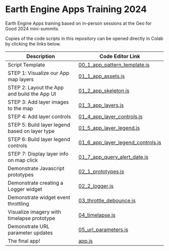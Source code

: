 # Earth Engine Apps Training 2024

Earth Engine Apps training based on in-person sessions at the Geo for Good 2024 mini-summits.

Copies of the code scripts in this repository can be opened directly in Colab by clicking the links below.

| Description | Code Editor Link |
|--------|-------------|
| Script Template | [00_1_app_pattern_template.js](https://code.earthengine.google.com/?scriptPath=users%2Fdgena%2Fee-training-2024-apps%3A00_1_app_pattern_template.js) |
| STEP 1: Visualize our App map layers | [01_1_app_assets.js](https://code.earthengine.google.com/?scriptPath=users%2Fdgena%2Fee-training-2024-apps%3A01_1_app_assets.js) |
| STEP 2: Layout the App and build the App UI | [01_2_app_skeleton.js](https://code.earthengine.google.com/?scriptPath=users%2Fdgena%2Fee-training-2024-apps%3A01_2_app_skeleton.js) |
| STEP 3: Add layer images to the map | [01_3_app_layers.js](https://code.earthengine.google.com/?scriptPath=users%2Fdgena%2Fee-training-2024-apps%3A01_3_app_layers.js) |
| STEP 4: Add layer controls | [01_4_app_layer_controls.js](https://code.earthengine.google.com/?scriptPath=users%2Fdgena%2Fee-training-2024-apps%3A01_4_app_layer_controls.js) |
| STEP 5: Build layer legend based on layer type | [01_5_app_layer_legend.js](https://code.earthengine.google.com/?scriptPath=users%2Fdgena%2Fee-training-2024-apps%3A01_5_app_layer_legend.js) |
| STEP 6: Build layer legend controls | [01_6_app_layer_legend_controls.js](https://code.earthengine.google.com/?scriptPath=users%2Fdgena%2Fee-training-2024-apps%3A01_6_app_layer_legend_controls.js) |
| STEP 7: Display layer info on map click | [01_7_app_query_alert_date.js](https://code.earthengine.google.com/?scriptPath=users%2Fdgena%2Fee-training-2024-apps%3A01_7_app_query_alert_date.js) |
| Demonstrate Javascript prototypes | [02_1_prototypes.js](https://code.earthengine.google.com/?scriptPath=users%2Fdgena%2Fee-training-2024-apps%3A02_1_prototypes.js) |
| Demonstrate creating a Logger widget | [02_2_logger.js](https://code.earthengine.google.com/?scriptPath=users%2Fdgena%2Fee-training-2024-apps%3A02_2_logger.js) |
| Demonstrate widget event throttling | [03_throttle_debounce.js](https://code.earthengine.google.com/?scriptPath=users%2Fdgena%2Fee-training-2024-apps%3A03_throttle_debounce.js) |
| Visualize imagery with timelapse prototype | [04_timelapse.js](https://code.earthengine.google.com/?scriptPath=users%2Fdgena%2Fee-training-2024-apps%3A04_timelapse.js) |
| Demonstrate URL parameter updates | [05_url_parameters.js](https://code.earthengine.google.com/?scriptPath=users%2Fdgena%2Fee-training-2024-apps%3A05_url_parameters.js) |
| The final app! | [app.js](https://code.earthengine.google.com/?scriptPath=users%2Fdgena%2Fee-training-2024-apps%3Aapp.js) |
